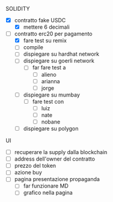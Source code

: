 SOLIDITY

- [x] contratto fake USDC
  - [x] mettere 6 decimali
- [ ] contratto erc20 per pagamento
  - [x] fare test su remix
  - [ ] compile
  - [ ] dispiegare su hardhat network
  - [ ] dispiegare su goerli network
    - [ ] far fare test a
      - [ ] alieno
      - [ ] arianna
      - [ ] jorge
  - [ ] dispiegare su mumbay
    - [ ] fare test con
      - [ ] luiz
      - [ ] nate
      - [ ] nobane
  - [ ] dispiegare su polygon

UI

- [ ] recuperare la supply dalla blockchain
- [ ] address dell'owner del contratto
- [ ] prezzo del token
- [ ] azione buy
- [ ] pagina presentazione propaganda
  - [ ] far funzionare MD
  - [ ] grafico nella pagina

